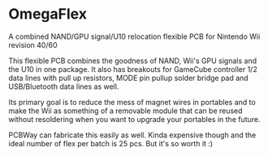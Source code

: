 # OmegaFlex
A combined NAND/GPU signal/U10 relocation flexible PCB for Nintendo Wii revision 40/60

This flexible PCB combines the goodness of NAND, Wii's GPU signals and the U10 in one package. It also has breakouts for GameCube controller 1/2 data lines with pull up resistors, MODE pin pullup solder bridge pad and USB/Bluetooth data lines as well.

Its primary goal is to reduce the mess of magnet wires in portables and to make the Wii as something of a removable module that can be reused without resoldering when you want to upgrade your portables in the future.

PCBWay can fabricate this easily as well. Kinda expensive though and the ideal number of flex per batch is 25 pcs. But it's so worth it :)

